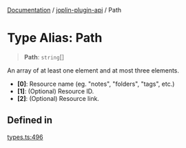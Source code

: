 [Documentation](../../packages.md) / [joplin-plugin-api](../index.md) / Path

# Type Alias: Path

> **Path**: `string`[]

An array of at least one element and at most three elements.

- **[0]**: Resource name (eg. "notes", "folders", "tags", etc.)
- **[1]**: (Optional) Resource ID.
- **[2]**: (Optional) Resource link.

## Defined in

[types.ts:496](https://github.com/rxliuli/joplin-utils/blob/a3a4c55f9104da0aa8b36da1259d082b810b3d68/packages/joplin-plugin-api/src/types.ts#L496)
